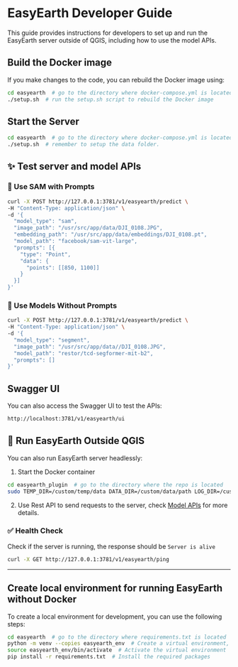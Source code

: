 EasyEarth Developer Guide
=========================
This guide provides instructions for developers to set up and run the EasyEarth server outside of QGIS, including how to use the model APIs.

## Build the Docker image
If you make changes to the code, you can rebuild the Docker image using:
```bash
cd easyearth  # go to the directory where docker-compose.yml is located
./setup.sh  # run the setup.sh script to rebuild the Docker image
```

## Start the Server
```bash
cd easyearth  # go to the directory where docker-compose.yml is located
./setup.sh  # remember to setup the data folder.
```

## ✨ Test server and model APIs
### 📍 Use SAM with Prompts

```bash
curl -X POST http://127.0.0.1:3781/v1/easyearth/predict \
-H "Content-Type: application/json" \
-d '{
  "model_type": "sam",
  "image_path": "/usr/src/app/data/DJI_0108.JPG",
  "embedding_path": "/usr/src/app/data/embeddings/DJI_0108.pt",
  "model_path": "facebook/sam-vit-large",
  "prompts": [{
    "type": "Point",
    "data": {
      "points": [[850, 1100]]
    }
  }]
}'
```

### 🚫 Use Models Without Prompts

```bash
curl -X POST http://127.0.0.1:3781/v1/easyearth/predict \
-H "Content-Type: application/json" \
-d '{
  "model_type": "segment",
  "image_path": "/usr/src/app/data//DJI_0108.JPG",
  "model_path": "restor/tcd-segformer-mit-b2",
  "prompts": []
}'
```

## Swagger UI
You can also access the Swagger UI to test the APIs:
```bash
http://localhost:3781/v1/easyearth/ui
```


## 🔌 Run EasyEarth Outside QGIS

You can also run EasyEarth server headlessly:

1. Start the Docker container
```bash
cd easyearth_plugin  # go to the directory where the repo is located
sudo TEMP_DIR=/custom/temp/data DATA_DIR=/custom/data/path LOG_DIR=/custom/log/path MODEL_DIR=/custom/cache/path docker-compose up -d # start the container while mounting the custom directories.
```
2. Use Rest API to send requests to the server, check [Model APIs](#-model-apis) for more details.


### ✅ Health Check
Check if the server is running, the response should be `Server is alive`

```bash
curl -X GET http://127.0.0.1:3781/v1/easyearth/ping
```

---

## Create local environment for running EasyEarth without Docker
To create a local environment for development, you can use the following steps:
```bash
cd easyearth  # go to the directory where requirements.txt is located
python -m venv --copies easyearth_env  # Create a virtual environment, remember to use `--copies` to avoid issues with symlinks
source easyearth_env/bin/activate  # Activate the virtual environment
pip install -r requirements.txt  # Install the required packages
```